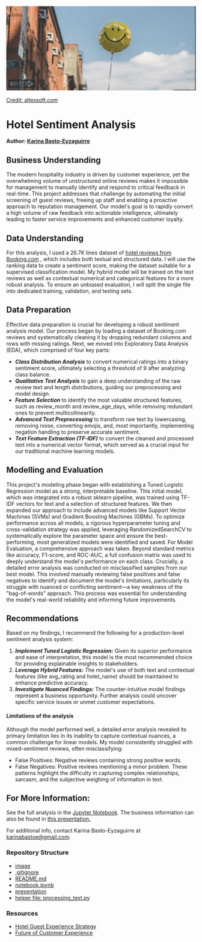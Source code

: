 <img src="image/image.png">

[Credit: altexsoft.com](https://www.altexsoft.com/blog/sentiment-analysis-hotel-reviews/)

# Hotel Sentiment Analysis

**Author: <a href="https://www.linkedin.com/in/karina-basto-eyzaguirre-203a0445/"> Karina Basto-Eyzaguirre</a>**

## Business Understanding
The modern hospitality industry is driven by customer experience, yet the overwhelming volume of unstructured online reviews makes it impossible for management to manually identify and respond to critical feedback in real-time. This project addresses that challenge by automating the initial screening of guest reviews, freeing up staff and enabling a proactive approach to reputation management. Our model's goal is to rapidly convert a high volume of raw feedback into actionable intelligence, ultimately leading to faster service improvements and enhanced customer loyalty.

## Data Understanding
For this analysis, I used a 26.7K lines dataset of <a href="https://www.kaggle.com/datasets/thedevastator/booking-com-hotel-reviews">hotel reviews from Booking.com</a>
, which includes both textual and structured data. I will use the ranking data to create a sentiment score, making the dataset suitable for a supervised classification model. My hybrid model will be trained on the text reviews as well as contextual numerical and categorical features for a more robust analysis. To ensure an unbiased evaluation, I will split the single file into dedicated training, validation, and testing sets.
                                                                                                
## Data Preparation
Effective data preparation is crucial for developing a robust sentiment analysis model. Our process began by loading a dataset of Booking.com reviews and systematically cleaning it by dropping redundant columns and rows with missing ratings.
Next, we moved into Exploratory Data Analysis (EDA), which comprised of four key parts:
- ***Class Distribution Analysis*** to convert numerical ratings into a binary sentiment score, ultimately selecting a threshold of 9 after analyzing class balance.
- ***Qualitative Text Analysis*** to gain a deep understanding of the raw review text and length distributions, guiding our preprocessing and model design.
- ***Feature Selection*** to identify the most valuable structured features, such as review_month and review_age_days, while removing redundant ones to prevent multicollinearity.
- ***Advanced Text Preprocessing*** to transform raw text by lowercasing, removing noise, converting emojis, and, most importantly, implementing negation handling to preserve accurate sentiment.
- ***Text Feature Extraction (TF-IDF)*** to convert the cleaned and processed text into a numerical vector format, which served as a crucial input for our traditional machine learning models.

## Modelling and Evaluation
This project's modeling phase began with establishing a Tuned Logistic Regression model as a strong, interpretable baseline. This initial model, which was integrated into a robust sklearn pipeline, was trained using TF-IDF vectors for text and a selection of structured features. We then expanded our approach to include advanced models like Support Vector Machines (SVMs) and Gradient Boosting Machines (GBMs). To optimize performance across all models, a rigorous hyperparameter tuning and cross-validation strategy was applied, leveraging RandomizedSearchCV to systematically explore the parameter space and ensure the best-performing, most generalized models were identified and saved.
For Model Evaluation, a comprehensive approach was taken. Beyond standard metrics like accuracy, F1-score, and ROC-AUC, a full confusion matrix was used to deeply understand the model's performance on each class. Crucially, a detailed error analysis was conducted on misclassified samples from our best model. This involved manually reviewing false positives and false negatives to identify and document the model's limitations, particularly its struggle with nuanced or conflicting sentiment—a key weakness of the "bag-of-words" approach. This process was essential for understanding the model's real-world reliability and informing future improvements.

## Recommendations
Based on my findings, I recommend the following for a production-level sentiment analysis system:
1. ***Implement Tuned Logistic Regression:*** Given its superior performance and ease of interpretation, this model is the most recommended choice for providing explainable insights to stakeholders.
2. ***Leverage Hybrid Features:*** The model's use of both text and contextual features (like avg_rating and hotel_name) should be maintained to enhance predictive accuracy.
3. ***Investigate Nuanced Findings:*** The counter-intuitive model findings represent a business opportunity. Further analysis could uncover specific service issues or unmet customer expectations.

#### Limitations of the analysis
Although the model performed well, a detailed error analysis revealed its primary limitation lies in its inability to capture contextual nuances, a common challenge for linear models. My model consistently struggled with mixed-sentiment reviews, often misclassifying:
- False Positives: Negative reviews containing strong positive words.
- False Negatives: Positive reviews mentioning a minor problem.
These patterns highlight the difficulty in capturing complex relationships, sarcasm, and the subjective weighing of information in text.

## For More Information:
See the full analysis in the <a href="https://github.com/KBE25/hotel_sentiment/blob/main/notebook.ipynb">Jupyter Notebook</a>.
The business information can also be found in <a href="">this presentation. </a>

For additional info, contact Karina Basto-Eyzaguirre at karinabastoe@gmail.com.

### Repository Structure
- <a href="https://github.com/KBE25/hotel_sentiment/tree/main/image"> image </a>
- <a href="https://github.com/KBE25/hotel_sentiment/blob/main/.gitignore"> .gitignore </a>
- <a href="https://github.com/KBE25/hotel_sentiment/blob/main/README.md"> README.md </a>
- <a href="https://github.com/KBE25/hotel_sentiment/blob/main/notebook.ipynb"> notebook.ipynb </a>
- <a href=""> presentation </a>
- <a href="https://github.com/KBE25/hotel_sentiment/blob/main/processing_text.py"> helper file: processing_text.py </a>

### Resources
- <a href="https://www.deloitte.com/us/en/Industries/consumer/articles/hotel-guest-experience-strategy.html
">Hotel Guest Experience Strategy</a>
- <a href="https://www.pwc.com/us/en/services/consulting/library/consumer-intelligence-series/future-of-customer-experience.html"> Future of Customer Experience</a>